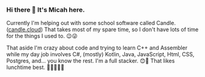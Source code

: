 ### Hi there 👋 It's Micah here.

<!--
**LuvForAirplanes/LuvForAirplanes** is a ✨ _special_ ✨ repository because its `README.md` (this file) appears on your GitHub profile.

Here are some ideas to get you started:

- 🔭 I’m currently working on ...
- 🌱 I’m currently learning ...
- 👯 I’m looking to collaborate on ...
- 🤔 I’m looking for help with ...
- 💬 Ask me about ...
- 📫 How to reach me: ...
- 😄 Pronouns: ...
- ⚡ Fun fact: ...
-->

Currently I'm helping out with some school software called Candle. ([candle.cloud](https://candle.cloud)) That takes most of my spare time, so I don't have lots of time for the things I used to. 😉😜

That aside I'm crazy about code and trying to learn C++ and Assembler while my day job involves C#, (mostly) Kotlin, Java, JavaScript, Html, CSS, Postgres, and... you know the rest. I'm a full stacker. 😊🥪 That likes lunchtime best. 🍔🍕🍟🍰🦐
